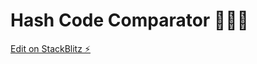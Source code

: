 # Hash Code Comparator 🧑‍💻🔑

[Edit on StackBlitz ⚡️](https://stackblitz.com/edit/vitejs-vite-qkupow)
